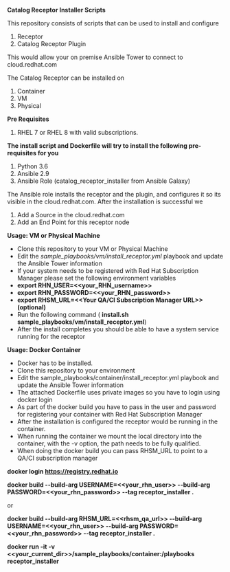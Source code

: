 **Catalog Receptor Installer Scripts**

This repository consists of scripts that can be used to install and configure

 1. Receptor
 2. Catalog Receptor Plugin

This would allow your on premise Ansible Tower to connect to cloud.redhat.com

The Catalog Receptor can be installed on

 1. Container
 2. VM
 3. Physical 

**Pre Requisites**

 1. RHEL 7 or RHEL 8 with valid subscriptions.

**The install script and Dockerfile will try to install the following pre-requisites for you**

 1. Python 3.6
 2. Ansible 2.9
 3. Ansible Role (catalog_receptor_installer from Ansible Galaxy)

The Ansible role installs the receptor and the plugin, and configures it so its visible in the cloud.redhat.com. After the installation is successful we
1. Add a Source in the cloud.redhat.com
2. Add an End Point for this receptor node

**Usage: VM or Physical Machine**

 - Clone this repository to your VM or Physical Machine
 - Edit the *sample_playbooks/vm/install_receptor.yml* playbook and update the Ansible Tower information
 - If your system needs to be registered with Red Hat Subscription Manager please set the following environment variables
 - **export RHN_USER=<<your_RHN_username>>**
 - **export RHN_PASSWORD=<<your_RHN_password>>**
 - **export RHSM_URL=<<Your QA/CI Subscription Manager URL>> (optional)**
 - Run the following command ( **install.sh sample_playbooks/vm/install_receptor.yml**)
 - After the install completes you should be able to have a system service running for the receptor

**Usage: Docker Container**

- Docker has to be installed.
- Clone this repository to your environment
- Edit the sample_playbooks/container/install_receptor.yml playbook and update the Ansible Tower information
- The attached Dockerfile uses private images so you have to login using docker login
- As part of the docker build you have to pass in the user and password for registering your container with Red Hat Subscription Manager
- After the installation is configured the receptor would be running in the container.
- When running the container we mount the local directory into the container, with the -v option, the path needs to be fully qualified.
- When doing the docker build you can pass RHSM_URL to point to a QA/CI subscription manager


**docker login https://registry.redhat.io**

**docker build --build-arg USERNAME=<<your_rhn_user>> --build-arg  PASSWORD=<<your_rhn_password>> --tag receptor_installer .**

or

**docker build --build-arg RHSM_URL=<<rhsm_qa_url>> --build-arg USERNAME=<<your_rhn_user>> --build-arg  PASSWORD=<<your_rhn_password>> --tag receptor_installer .**

**docker run -it  -v <<your_current_dir>>/sample_playbooks/container:/playbooks receptor_installer**
